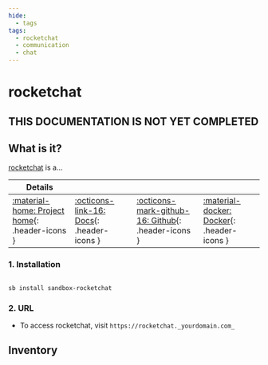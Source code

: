 ```yaml
---
hide:
  - tags
tags:
  - rocketchat
  - communication
  - chat
---
```


# rocketchat

## THIS DOCUMENTATION IS NOT YET COMPLETED

## What is it?

[rocketchat](https://rocketchat.url) is a...

| Details     |             |             |             |
|-------------|-------------|-------------|-------------|
| [:material-home: Project home](https://rocketchat.url){: .header-icons } | [:octicons-link-16: Docs](https://rocketchat.docs.url){: .header-icons } | [:octicons-mark-github-16: Github](https://github.com/rocketchat/rocketchat){: .header-icons } | [:material-docker: Docker](https://hub.docker.com/r/rocketchat/rocketchat){: .header-icons }|

### 1. Installation

``` shell

sb install sandbox-rocketchat

```

### 2. URL

- To access rocketchat, visit `https://rocketchat._yourdomain.com_`

## Inventory
<!-- BEGIN SALTBOX MANAGED VARIABLES SECTION -->
<!-- END SALTBOX MANAGED VARIABLES SECTION -->
